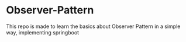 # Observer-Pattern
This repo is made to learn the basics about Observer Pattern in a simple way, implementing springboot
